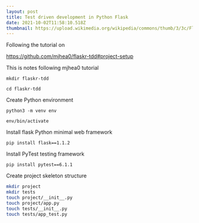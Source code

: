 ```yaml
---
layout: post
title: Test driven development in Python Flask
date: 2021-10-02T11:58:10.518Z
thumbnail: https://upload.wikimedia.org/wikipedia/commons/thumb/3/3c/Flask_logo.svg/96px-Flask_logo.svg.png
---
```

Following the tutorial on

<https://github.com/mjhea0/flaskr-tdd#project-setup>

This is notes following mjhea0 tutorial

`mkdir flaskr-tdd`

`cd flaskr-tdd`

Create Python environment

`python3 -m venv env`

`env/bin/activate`

Install flask Python minimal web framework

`pip install flask==1.1.2`

Install PyTest testing framework

`pip install pytest==6.1.1`

Create project skeleton structure

```bash
mkdir project
mkdir tests
touch project/__init__.py
touch project/app.py
touch tests/__init__.py
touch tests/app_test.py
```